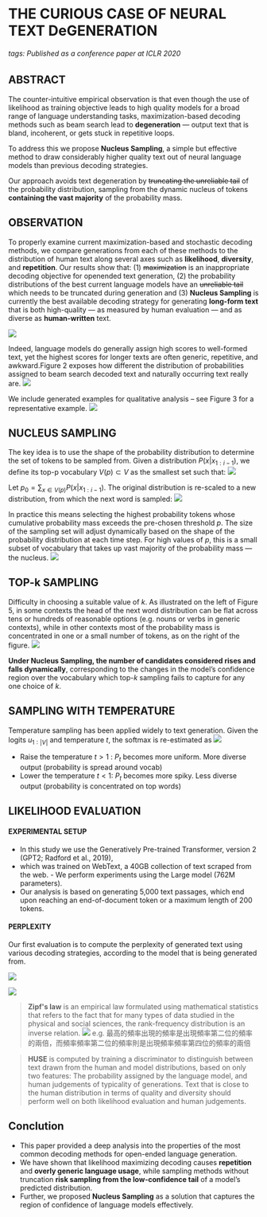 # THE CURIOUS CASE OF NEURAL TEXT DeGENERATION
###### tags: Published as a conference paper at ICLR 2020

## ABSTRACT
The counter-intuitive empirical observation is that even though the use of likelihood as training objective leads to high quality models for a broad range of language understanding tasks, maximization-based decoding methods such as beam search lead to **degeneration** — output text that is bland, incoherent, or gets stuck in repetitive loops.

To address this we propose **Nucleus Sampling**, a simple but effective method to draw considerably higher quality text out of neural language models than previous decoding strategies.

Our approach avoids text degeneration by ~~truncating the unreliable tail~~ of the probability distribution, sampling from the dynamic nucleus of tokens **containing the vast majority** of the probability mass.

## OBSERVATION
To properly examine current maximization-based and stochastic decoding methods, we compare generations from each of these methods to the distribution of human text along several axes such as **likelihood**, **diversity**, and **repetition**. Our results show that:
(1) ~~maximization~~ is an inappropriate decoding objective for openended text generation, 
(2) the probability distributions of the best current language models have an ~~unreliable tail~~ which needs to be truncated during generation and 
(3) **Nucleus Sampling** is currently the best available decoding strategy for generating **long-form text** that is both high-quality — as measured by human evaluation — and as diverse as **human-written** text.

![](2021-10-13-16-20-50.png)

Indeed, language models do generally assign high scores to well-formed text, yet the highest scores for longer texts are often generic, repetitive, and awkward.Figure 2 exposes how different the distribution of probabilities assigned to beam search decoded text and naturally occurring text really are.
![](2021-10-13-16-36-50.png)

We include generated examples for qualitative analysis – see Figure 3 for a representative example.
![](2021-10-13-16-51-03.png)

## NUCLEUS SAMPLING
The key idea is to use the shape of the probability distribution to determine the set of tokens to be sampled from. Given a distribution $P(x|x_{1:i−1})$, we define its top-p vocabulary $V (p) ⊂ V$ as the smallest set such that:
![](2021-10-13-16-58-42.png)

Let $p_{0} = \sum_{x∈V(p)} P(x|x_{1:i−1})$. The original distribution is re-scaled to a new distribution, from which the next word is sampled:
![](2021-10-13-17-04-22.png)

In practice this means selecting the highest probability tokens whose cumulative probability mass exceeds the pre-chosen threshold $p$. The size of the sampling set will adjust dynamically based on the shape of the probability distribution at each time step. For high values of $p$, this is a small subset of vocabulary that takes up vast majority of the probability mass — the nucleus.
![](2021-10-13-18-15-08.png)

##  TOP-k SAMPLING
Difficulty in choosing a suitable value of $k$. As illustrated on the left of Figure 5, in some contexts the head of the next word distribution can be flat across tens or hundreds of reasonable options (e.g. nouns or verbs in generic contexts), while in other contexts most of the probability mass is concentrated in one or a small number of tokens, as on the right of the figure.
![](2021-10-13-18-13-36.png)

**Under Nucleus Sampling, the number of candidates considered rises and falls dynamically**, corresponding to the changes in the model’s confidence region over the vocabulary which top-$k$ sampling fails to capture for any one choice of $k$.

## SAMPLING WITH TEMPERATURE
Temperature sampling has been applied widely to text generation. Given the logits $u_{1:|V |}$ and temperature $t$, the softmax is re-estimated as
![](2021-10-13-18-18-59.png)
- Raise the temperature $t > 1$ : $P_{t}$ becomes more uniform. More diverse output (probability is spread around vocab)
- Lower the temperature $t < 1$: $P_{t}$ becomes more spiky. Less diverse output (probability is concentrated on top words)

## LIKELIHOOD EVALUATION
#### EXPERIMENTAL SETUP
- In this study we use the Generatively Pre-trained Transformer, version 2 (GPT2; Radford et al., 2019), 
- which was trained on WebText, a 40GB collection of text scraped from the web. - We perform experiments using the Large model (762M parameters). 
- Our analysis is based on generating 5,000 text passages, which end upon reaching an end-of-document token or a maximum length of 200 tokens.

#### PERPLEXITY
Our first evaluation is to compute the perplexity of generated text using various decoding strategies, according to the model that is being generated from.

![](2021-10-13-19-34-13.png)


![](2021-10-13-19-46-14.png)

>**Zipf's law** is an empirical law formulated using mathematical statistics that refers to the fact that for many types of data studied in the physical and social sciences, the rank-frequency distribution is an inverse relation. 
![](2021-10-13-20-01-41.png)
e.g. 最高的頻率出現的頻率是出現頻率第二位的頻率的兩倍，而頻率頻率第二位的頻率則是出現頻率頻率第四位的頻率的兩倍

>**HUSE** is computed by training a discriminator to distinguish between text drawn from the human and model distributions, based on only two features: The probability assigned by the language model, and human judgements of typicality of generations. Text that is close to the human distribution in terms of quality and diversity should perform well on both likelihood evaluation and human judgements.

## Conclution
- This paper provided a deep analysis into the properties of the most common decoding methods for open-ended language generation. 
- We have shown that likelihood maximizing decoding causes **repetition** and **overly generic language usage**, while sampling methods without truncation **risk sampling from the low-confidence tail** of a model’s predicted distribution.
- Further, we proposed **Nucleus Sampling** as a solution that captures the region of confidence of language models effectively.